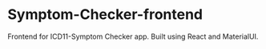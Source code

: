 # Symptom-Checker-frontend
Frontend for ICD11-Symptom Checker app. Built using React and MaterialUI.
